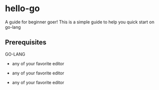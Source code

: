 # hello-go

A guide for beginner goer!
This is a simple guide to help you quick start on go-lang

## Prerequisites
GO-LANG

* any of your favorite editor 

* any of your favorite editor 

* any of your favorite editor 


